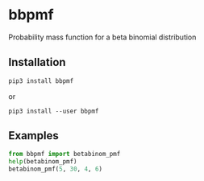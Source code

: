 # bbpmf
Probability mass function for a beta binomial distribution

## Installation

```sh
pip3 install bbpmf
```
or
```
pip3 install --user bbpmf
```

## Examples

```python
from bbpmf import betabinom_pmf
help(betabinom_pmf)
betabinom_pmf(5, 30, 4, 6)
```
